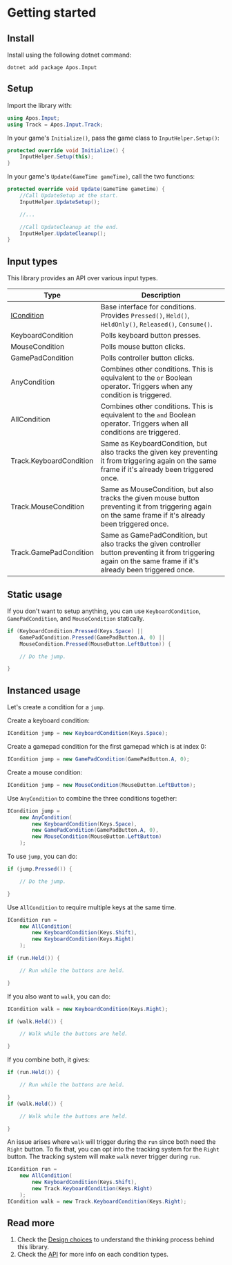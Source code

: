 # Getting started

## Install

Install using the following dotnet command:
```
dotnet add package Apos.Input
```

## Setup

Import the library with:
```csharp
using Apos.Input;
using Track = Apos.Input.Track;
```

In your game's `Initialize()`, pass the game class to `InputHelper.Setup()`:

```csharp
protected override void Initialize() {
    InputHelper.Setup(this);
}
```

In your game's `Update(GameTime gameTime)`, call the two functions:

```csharp
protected override void Update(GameTime gametime) {
    //Call UpdateSetup at the start.
    InputHelper.UpdateSetup();

    //...

    //Call UpdateCleanup at the end.
    InputHelper.UpdateCleanup();
}
```

## Input types

This library provides an API over various input types.

| Type | Description |
| ---- | ----------- |
| [ICondition](api/ICondition.md) | Base interface for conditions. Provides `Pressed()`, `Held()`, `HeldOnly()`, `Released()`, `Consume()`. |
| KeyboardCondition | Polls keyboard button presses. |
| MouseCondition | Polls mouse button clicks. |
| GamePadCondition | Polls controller button clicks. |
| AnyCondition | Combines other conditions. This is equivalent to the `or` Boolean operator. Triggers when any condition is triggered. |
| AllCondition | Combines other conditions. This is equivalent to the `and` Boolean operator. Triggers when all conditions are triggered. |
| Track.KeyboardCondition | Same as KeyboardCondition, but also tracks the given key preventing it from triggering again on the same frame if it's already been triggered once. |
| Track.MouseCondition | Same as MouseCondition, but also tracks the given mouse button preventing it from triggering again on the same frame if it's already been triggered once. |
| Track.GamePadCondition | Same as GamePadCondition, but also tracks the given controller button preventing it from triggering again on the same frame if it's already been triggered once. |

## Static usage

If you don't want to setup anything, you can use `KeyboardCondition`, `GamePadCondition`, and `MouseCondition` statically.

```csharp
if (KeyboardCondition.Pressed(Keys.Space) ||
    GamePadCondition.Pressed(GamePadButton.A, 0) ||
    MouseCondition.Pressed(MouseButton.LeftButton)) {

    // Do the jump.

}
```

## Instanced usage

Let's create a condition for a `jump`.

Create a keyboard condition:
```csharp
ICondition jump = new KeyboardCondition(Keys.Space);
```

Create a gamepad condition for the first gamepad which is at index 0:
```csharp
ICondition jump = new GamePadCondition(GamePadButton.A, 0);
```

Create a mouse condition:
```csharp
ICondition jump = new MouseCondition(MouseButton.LeftButton);
```

Use `AnyCondition` to combine the three conditions together:
```csharp
ICondition jump =
    new AnyCondition(
        new KeyboardCondition(Keys.Space),
        new GamePadCondition(GamePadButton.A, 0),
        new MouseCondition(MouseButton.LeftButton)
    );
```

To use `jump`, you can do:

```csharp
if (jump.Pressed()) {

    // Do the jump.

}
```

Use `AllCondition` to require multiple keys at the same time.

```csharp
ICondition run =
    new AllCondition(
        new KeyboardCondition(Keys.Shift),
        new KeyboardCondition(Keys.Right)
    );

if (run.Held()) {

    // Run while the buttons are held.

}
```

If you also want to `walk`, you can do:

```csharp
ICondition walk = new KeyboardCondition(Keys.Right);

if (walk.Held()) {

    // Walk while the buttons are held.

}
```

If you combine both, it gives:

```csharp
if (run.Held()) {

    // Run while the buttons are held.

}
if (walk.Held()) {

    // Walk while the buttons are held.

}
```

An issue arises where `walk` will trigger during the `run` since both need the `Right` button. To fix that, you can opt into the tracking system for the `Right` button. The tracking system will make `walk` never trigger during `run`.

```csharp
ICondition run =
    new AllCondition(
        new KeyboardCondition(Keys.Shift),
        new Track.KeyboardCondition(Keys.Right)
    );
ICondition walk = new Track.KeyboardCondition(Keys.Right);
```

## Read more

1. Check the [Design choices](design-choices.md) to understand the thinking process behind this library.
2. Check the [API](api/README.md) for more info on each condition types.
